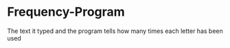 # Frequency-Program
The text it typed and the program tells how many times each letter has been used
